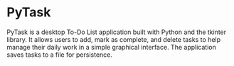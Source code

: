 # PyTask
PyTask is a desktop To-Do List application built with Python and the tkinter library. It allows users to add, mark as complete, and delete tasks to help manage their daily work in a simple graphical interface. The application saves tasks to a file for persistence.
